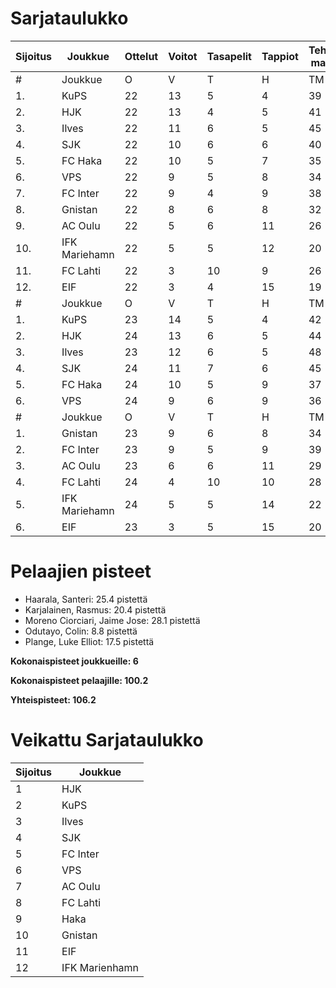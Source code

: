 # Sarjataulukko
| Sijoitus | Joukkue | Ottelut | Voitot | Tasapelit | Tappiot | Tehdyt maalit | Päästetyt maalit | Maaliero | Syötöt |
|----------|---------|---------|--------|-----------|---------|----------------|-------------------|----------|-------|
|# | Joukkue | O | V | T | H | TM | PM | ME | S | L | L% | R | KK | PK | PA | P|
|1. | KuPS | 22 | 13 | 5 | 4 | 39 | 22 | 17 | 19 | 255 | 15,29 | 231 | 32 | 1 | 32 | 44|
|2. | HJK | 22 | 13 | 4 | 5 | 41 | 21 | 20 | 28 | 315 | 13,02 | 235 | 37 | 1 | 32 | 43|
|3. | Ilves | 22 | 11 | 6 | 5 | 45 | 25 | 20 | 36 | 238 | 18,91 | 238 | 56 | 4 | 42 | 39|
|4. | SJK | 22 | 10 | 6 | 6 | 40 | 33 | 7 | 27 | 285 | 14,04 | 270 | 52 | 0 | 45 | 36|
|5. | FC Haka | 22 | 10 | 5 | 7 | 35 | 32 | 3 | 25 | 199 | 17,59 | 283 | 65 | 2 | 43 | 35|
|6. | VPS | 22 | 9 | 5 | 8 | 34 | 36 | -2 | 18 | 239 | 14,23 | 253 | 38 | 3 | 32 | 32|
|7. | FC Inter | 22 | 9 | 4 | 9 | 38 | 29 | 9 | 29 | 226 | 16,81 | 217 | 49 | 2 | 38 | 31|
|8. | Gnistan | 22 | 8 | 6 | 8 | 32 | 34 | -2 | 23 | 213 | 15,02 | 251 | 63 | 1 | 31 | 30|
|9. | AC Oulu | 22 | 5 | 6 | 11 | 26 | 36 | -10 | 17 | 180 | 14,44 | 299 | 62 | 7 | 38 | 21|
|10. | IFK Mariehamn | 22 | 5 | 5 | 12 | 20 | 38 | -18 | 10 | 179 | 11,17 | 220 | 53 | 5 | 23 | 20|
|11. | FC Lahti | 22 | 3 | 10 | 9 | 26 | 38 | -12 | 21 | 189 | 13,76 | 218 | 50 | 1 | 35 | 19|
|12. | EIF | 22 | 3 | 4 | 15 | 19 | 51 | -32 | 11 | 175 | 10,86 | 241 | 61 | 4 | 25 | 13|
|# | Joukkue | O | V | T | H | TM | PM | ME | S | L | L% | R | KK | PK | PA | P|
|1. | KuPS | 23 | 14 | 5 | 4 | 42 | 23 | 19 | 22 | 261 | 16,09 | 240 | 33 | 1 | 34 | 47|
|2. | HJK | 24 | 13 | 6 | 5 | 44 | 24 | 20 | 31 | 343 | 12,83 | 263 | 44 | 1 | 34 | 45|
|3. | Ilves | 23 | 12 | 6 | 5 | 48 | 27 | 21 | 38 | 252 | 19,05 | 247 | 56 | 4 | 43 | 42|
|4. | SJK | 24 | 11 | 7 | 6 | 45 | 35 | 10 | 31 | 308 | 14,61 | 287 | 55 | 0 | 51 | 40|
|5. | FC Haka | 24 | 10 | 5 | 9 | 37 | 38 | -1 | 26 | 213 | 17,37 | 306 | 71 | 3 | 43 | 35|
|6. | VPS | 24 | 9 | 6 | 9 | 36 | 40 | -4 | 19 | 266 | 13,53 | 274 | 42 | 3 | 36 | 33|
|# | Joukkue | O | V | T | H | TM | PM | ME | S | L | L% | R | KK | PK | PA | P|
|1. | Gnistan | 23 | 9 | 6 | 8 | 34 | 35 | -1 | 25 | 223 | 15,25 | 257 | 64 | 1 | 31 | 33|
|2. | FC Inter | 23 | 9 | 5 | 9 | 39 | 30 | 9 | 30 | 233 | 16,74 | 223 | 50 | 2 | 39 | 32|
|3. | AC Oulu | 23 | 6 | 6 | 11 | 29 | 36 | -7 | 19 | 191 | 15,18 | 318 | 65 | 8 | 38 | 24|
|4. | FC Lahti | 24 | 4 | 10 | 10 | 28 | 42 | -14 | 23 | 206 | 13,59 | 256 | 58 | 1 | 41 | 22|
|5. | IFK Mariehamn | 24 | 5 | 5 | 14 | 22 | 42 | -20 | 11 | 206 | 10,68 | 230 | 56 | 5 | 26 | 20|
|6. | EIF | 23 | 3 | 5 | 15 | 20 | 52 | -32 | 12 | 181 | 11,05 | 255 | 64 | 4 | 26 | 14|

# Pelaajien pisteet
* Haarala, Santeri: 25.4 pistettä
* Karjalainen, Rasmus: 20.4 pistettä
* Moreno Ciorciari, Jaime Jose: 28.1 pistettä
* Odutayo, Colin: 8.8 pistettä
* Plange, Luke Elliot: 17.5 pistettä

**Kokonaispisteet joukkueille: 6**

**Kokonaispisteet pelaajille: 100.2**

**Yhteispisteet: 106.2**

# Veikattu Sarjataulukko
| Sijoitus | Joukkue |
|----------|---------|
| 1 | HJK |
| 2 | KuPS |
| 3 | Ilves |
| 4 | SJK |
| 5 | FC Inter |
| 6 | VPS |
| 7 | AC Oulu |
| 8 | FC Lahti |
| 9 | Haka |
| 10 | Gnistan |
| 11 | EIF |
| 12 | IFK Marienhamn |
